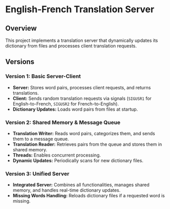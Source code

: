# English-French Translation Server

## Overview  
This project implements a translation server that dynamically updates its dictionary from files and processes client translation requests.

## Versions  

### **Version 1: Basic Server-Client**  
- **Server:** Stores word pairs, processes client requests, and returns translations.  
- **Client:** Sends random translation requests via signals (`SIGUSR1` for English-to-French, `SIGUSR2` for French-to-English).  
- **Dictionary Updates:** Loads word pairs from files at startup.  

### **Version 2: Shared Memory & Message Queue**  
- **Translation Writer:** Reads word pairs, categorizes them, and sends them to a message queue.  
- **Translation Reader:** Retrieves pairs from the queue and stores them in shared memory.  
- **Threads:** Enables concurrent processing.  
- **Dynamic Updates:** Periodically scans for new dictionary files.  

### **Version 3: Unified Server**  
- **Integrated Server:** Combines all functionalities, manages shared memory, and handles real-time dictionary updates.  
- **Missing Words Handling:** Reloads dictionary files if a requested word is missing.  
